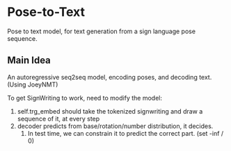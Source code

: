 # Pose-to-Text

Pose to text model, for text generation from a sign language pose sequence.

## Main Idea

An autoregressive seq2seq model, encoding poses, and decoding text. (Using JoeyNMT)

To get SignWriting to work, need to modify the model:
1. self.trg_embed should take the tokenized signwriting and draw a sequence of it, at every step
2. decoder predicts from base/rotation/number distribution, it decides.
   1. In test time, we can constrain it to predict the correct part. (set -inf / 0)

